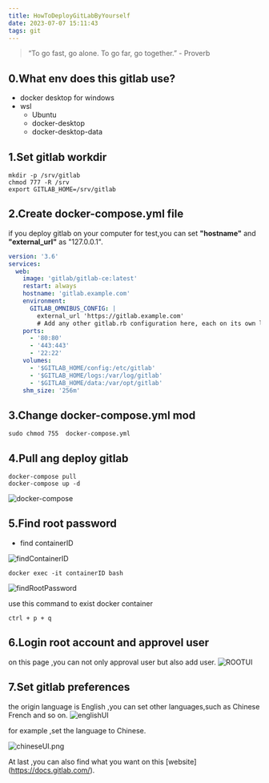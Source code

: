```yaml
---
title: HowToDeployGitLabByYourself
date: 2023-07-07 15:11:43
tags: git
---
```


> “To go fast, go alone. To go far, go together.” - Proverb

## 0.What env  does this gitlab use?

- docker desktop for windows
- wsl
  - Ubuntu
  - docker-desktop
  - docker-desktop-data

## 1.Set gitlab workdir

``` shell
mkdir -p /srv/gitlab
chmod 777 -R /srv
export GITLAB_HOME=/srv/gitlab
```

## 2.Create docker-compose.yml file

<!--more-->

if you deploy gitlab on your computer for test,you can set **"hostname"** and **"external_url"** as "127.0.0.1".

``` yml
version: '3.6'
services:
  web:
    image: 'gitlab/gitlab-ce:latest'
    restart: always
    hostname: 'gitlab.example.com'
    environment:
      GITLAB_OMNIBUS_CONFIG: |
        external_url 'https://gitlab.example.com'
        # Add any other gitlab.rb configuration here, each on its own line
    ports:
      - '80:80'
      - '443:443'
      - '22:22'
    volumes:
      - '$GITLAB_HOME/config:/etc/gitlab'
      - '$GITLAB_HOME/logs:/var/log/gitlab'
      - '$GITLAB_HOME/data:/var/opt/gitlab'
    shm_size: '256m'
```

## 3.Change docker-compose.yml mod

``` shell
sudo chmod 755  docker-compose.yml
```

## 4.Pull ang deploy gitlab

```shell
docker-compose pull
docker-compose up -d
```

![docker-compose](docker-compose.png)

## 5.Find root password

- find containerID

![findContainerID](findContainerID.png)

```docker
docker exec -it containerID bash
```

![findRootPassword](findRootPassword.png)

use this command to exist docker container

```shell
ctrl + p + q
```

## 6.Login root account and approvel user

on this page ,you can not only approval user but also add user.
![ROOTUI](ROOTUI.png)

## 7.Set gitlab preferences

the origin language is English ,you can set other languages,such as Chinese French and so on.
![englishUI](englishUI.png)

for example ,set the language to Chinese.

![chineseUI.png](chineseUI.png)

At last ,you can also find what you want on this [website] (<https://docs.gitlab.com/>).
